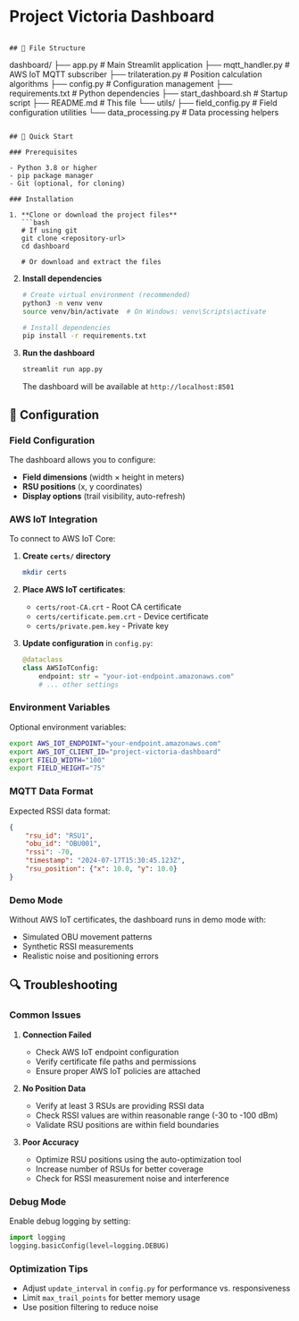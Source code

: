 # Project Victoria Dashboard

```

## 📁 File Structure

```
dashboard/
├── app.py                    # Main Streamlit application
├── mqtt_handler.py           # AWS IoT MQTT subscriber
├── trilateration.py          # Position calculation algorithms
├── config.py                 # Configuration management
├── requirements.txt          # Python dependencies
├── start_dashboard.sh        # Startup script
├── README.md                 # This file
└── utils/
    ├── field_config.py       # Field configuration utilities
    └── data_processing.py    # Data processing helpers
```

## 🚀 Quick Start

### Prerequisites

- Python 3.8 or higher
- pip package manager
- Git (optional, for cloning)

### Installation

1. **Clone or download the project files**
   ```bash
   # If using git
   git clone <repository-url>
   cd dashboard
   
   # Or download and extract the files
   ```

2. **Install dependencies**
   ```bash
   # Create virtual environment (recommended)
   python3 -m venv venv
   source venv/bin/activate  # On Windows: venv\Scripts\activate
   
   # Install dependencies
   pip install -r requirements.txt
   ```

3. **Run the dashboard**
   ```bash
   streamlit run app.py
   ```

   The dashboard will be available at `http://localhost:8501`

## 🔧 Configuration

### Field Configuration

The dashboard allows you to configure:

- **Field dimensions** (width × height in meters)
- **RSU positions** (x, y coordinates)
- **Display options** (trail visibility, auto-refresh)

### AWS IoT Integration

To connect to AWS IoT Core:

1. **Create `certs/` directory**
   ```bash
   mkdir certs
   ```

2. **Place AWS IoT certificates**:
   - `certs/root-CA.crt` - Root CA certificate
   - `certs/certificate.pem.crt` - Device certificate
   - `certs/private.pem.key` - Private key

3. **Update configuration** in `config.py`:
   ```python
   @dataclass
   class AWSIoTConfig:
       endpoint: str = "your-iot-endpoint.amazonaws.com"
       # ... other settings
   ```

### Environment Variables

Optional environment variables:

```bash
export AWS_IOT_ENDPOINT="your-endpoint.amazonaws.com"
export AWS_IOT_CLIENT_ID="project-victoria-dashboard"
export FIELD_WIDTH="100"
export FIELD_HEIGHT="75"
```


### MQTT Data Format

Expected RSSI data format:
```json
{
    "rsu_id": "RSU1",
    "obu_id": "OBU001",
    "rssi": -70,
    "timestamp": "2024-07-17T15:30:45.123Z",
    "rsu_position": {"x": 10.0, "y": 10.0}
}
```

### Demo Mode

Without AWS IoT certificates, the dashboard runs in demo mode with:
- Simulated OBU movement patterns
- Synthetic RSSI measurements
- Realistic noise and positioning errors

## 🔍 Troubleshooting

### Common Issues

1. **Connection Failed**
   - Check AWS IoT endpoint configuration
   - Verify certificate file paths and permissions
   - Ensure proper AWS IoT policies are attached

2. **No Position Data**
   - Verify at least 3 RSUs are providing RSSI data
   - Check RSSI values are within reasonable range (-30 to -100 dBm)
   - Validate RSU positions are within field boundaries

3. **Poor Accuracy**
   - Optimize RSU positions using the auto-optimization tool
   - Increase number of RSUs for better coverage
   - Check for RSSI measurement noise and interference

### Debug Mode

Enable debug logging by setting:
```python
import logging
logging.basicConfig(level=logging.DEBUG)
```


### Optimization Tips

- Adjust `update_interval` in `config.py` for performance vs. responsiveness
- Limit `max_trail_points` for better memory usage
- Use position filtering to reduce noise

